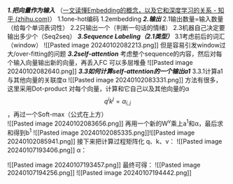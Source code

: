 ***1.把向量作为输入***
（[一文读懂Embedding的概念，以及它和深度学习的关系 - 知乎 (zhihu.com)](https://zhuanlan.zhihu.com/p/164502624)）
1.1one-hot编码
1.2embedding
***2.输出***
2.1输出数量=输入数量（给每个单词表词性）
2.2只输出一个（判断一句话的情绪）
2.3机器自己决定要输出多少个（Seq2seq）
***3.Sequence Labeling（2.1类型）***
3.1考虑前后的词汇（window）
![[Pasted image 20240102082213.png]]
但是容易引发window过大/over-fitting的问题
***3.2self-attention***
考虑整个sequence的内容，然后对每个输入向量输出新的向量，再丢入FC
可以多层堆叠
![[Pasted image 20240102082640.png]]
***3.3如何计算self-attention的一个输出a1***
3.3.1计算a1与其他向量的关联度α
![[Pasted image 20240102083331.png]]
方法有很多，这里采用Dot-product
对每个向量，计算和它自己以及其他向量的α$$q^{i}k^{j}=\alpha _{i,j}$$，再过一个Soft-max（公式在上方）                                            
![[Pasted image 20240102083656.png]]
再用一个新的W<sup>v</sup>乘上a<sup>1</sup>和α，最后求和得到b<sup>1</sup>
![[Pasted image 20240102085335.png]]![[Pasted image 20240102085941.png]]
接下来把计算过程矩阵化
q、k、v：
![[Pasted image 20240107193406.png]]
α：

![[Pasted image 20240107193457.png]]
最终可得：
![[Pasted image 20240107194256.png]]
![[Pasted image 20240107194442.png]]


